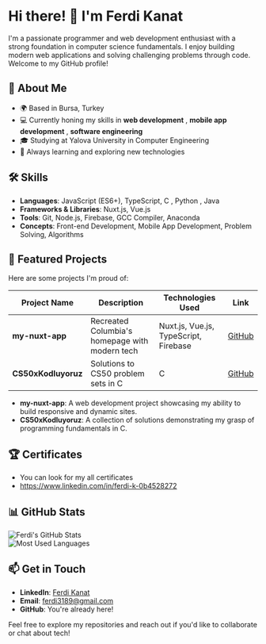 # Hi there! 👋 I'm Ferdi Kanat

I'm a passionate programmer and web development enthusiast with a strong foundation in computer science fundamentals. I enjoy building modern web applications and solving challenging problems through code. Welcome to my GitHub profile!

## 🚀 About Me
- 🌍 Based in Bursa, Turkey 
- 💻 Currently honing my skills in **web development** , **mobile app development** , **software engineering**  
- 🎓 Studying at Yalova University in Computer Engineering 
- 🌱 Always learning and exploring new technologies  

## 🛠 Skills
- **Languages**: JavaScript (ES6+), TypeScript, C , Python , Java
- **Frameworks & Libraries**: Nuxt.js, Vue.js  
- **Tools**: Git, Node.js, Firebase, GCC Compiler, Anaconda  
- **Concepts**: Front-end Development, Mobile App Development, Problem Solving, Algorithms  

## 🌟 Featured Projects
Here are some projects I'm proud of:

| Project Name       | Description                                      | Technologies Used         | Link                                      |
|--------------------|--------------------------------------------------|---------------------------|-------------------------------------------|
| **my-nuxt-app**    | Recreated Columbia's homepage with modern tech   | Nuxt.js, Vue.js, TypeScript, Firebase | [GitHub](https://github.com/ferdi-kanat/my-nuxt-app) |
| **CS50xKodluyoruz**| Solutions to CS50 problem sets in C              | C                         | [GitHub](https://github.com/ferdi-kanat/CS50xKodluyoruz) |

- **my-nuxt-app**: A web development project showcasing my ability to build responsive and dynamic sites.  
- **CS50xKodluyoruz**: A collection of solutions demonstrating my grasp of programming fundamentals in C.

## 🏆 Certificates
- You can look for my all certificates
- https://www.linkedin.com/in/ferdi-k-0b4528272 

## 📊 GitHub Stats
![Ferdi's GitHub Stats](https://github-readme-stats.vercel.app/api?username=ferdi-kanat&show_icons=true&theme=radical)  
![Most Used Languages](https://github-readme-stats.vercel.app/api/top-langs/?username=ferdi-kanat&layout=compact&theme=radical)

## 📫 Get in Touch
- **LinkedIn**: [Ferdi Kanat](https://www.linkedin.com/in/ferdi-k-0b4528272)  
- **Email**: [ferdi3189@gmail.com](mailto:ferdi3189@gmail.com)
- **GitHub**: You're already here!  

Feel free to explore my repositories and reach out if you'd like to collaborate or chat about tech!
